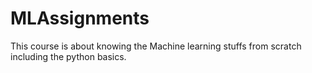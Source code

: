 # MLAssignments

This course is about knowing the Machine learning stuffs from scratch including the python basics.
